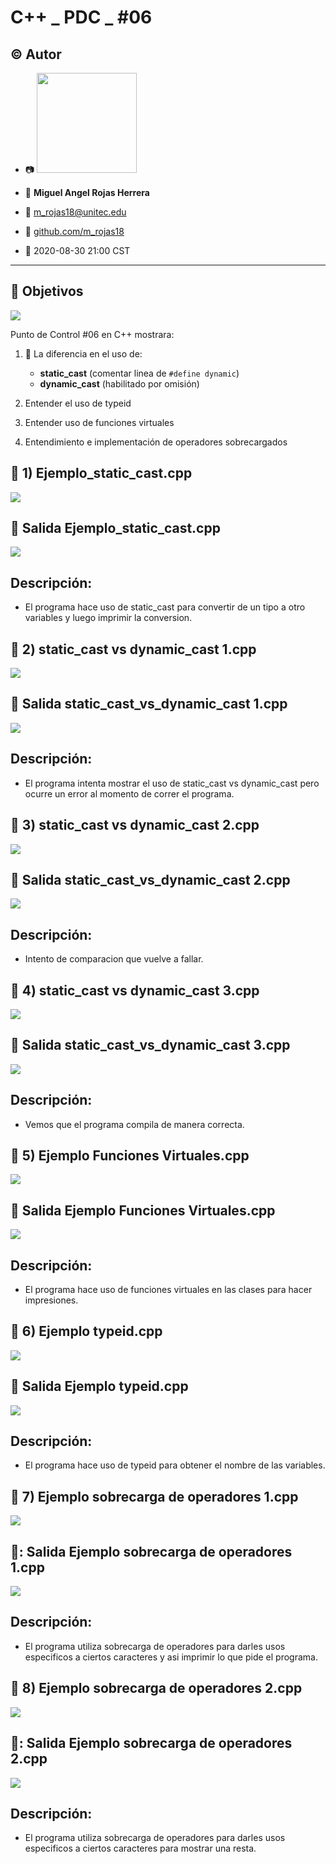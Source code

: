 # C++ _ PDC _ #06

## :copyright: Autor

- :camera: <img src="https://avatars0.githubusercontent.com/u/56422170?s=400&v=4" width="160px">

- :man: **Miguel Angel Rojas Herrera**
- :e-mail: m_rojas18@unitec.edu
- :link: [github.com/m_rojas18](https://github.com/m-rojas18)
- :calendar: 2020-08-30 21:00 CST

---
## :dart: Objetivos
![](Imagenes/c++.png)

Punto de Control #06 en C++ mostrara: 

1. :nut_and_bolt: La diferencia en el uso de:
   - **static_cast** (comentar linea de `#define dynamic`)
   - **dynamic_cast** (habilitado por omisión)
   
2. Entender el uso de typeid

3. Entender uso de funciones virtuales

4. Entendimiento e implementación de operadores sobrecargados

## :large_blue_circle: 1) Ejemplo_static_cast.cpp
![](Imagenes/Ejemplo_static_cast.png)
## :small_blue_diamond: Salida Ejemplo_static_cast.cpp
![](Imagenes/Salida_Ejemplo_static_cast.png)

## Descripción: 
 - El programa hace uso de static_cast para convertir de un tipo a otro variables y luego imprimir la conversion.
 
 ## :large_blue_circle: 2) static_cast vs dynamic_cast 1.cpp
 ![](Imagenes/static_cast_vs_dynamic_cast_1.png)
 ## :small_blue_diamond: Salida static_cast_vs_dynamic_cast 1.cpp
 ![](Imagenes/Salida_static_cast_vs_dynamic_cast_1.png)
 
 ## Descripción:
 - El programa intenta mostrar el uso de static_cast vs dynamic_cast pero ocurre un error al momento de correr el programa.
 
 ## :large_blue_circle: 3) static_cast vs dynamic_cast 2.cpp
   ![](Imagenes/static_cast_vs_dynamic_cast_2.png)
   
 ## :small_blue_diamond: Salida static_cast_vs_dynamic_cast 2.cpp
 ![](Imagenes/Salida_static_cast_vs_dynamic_cast_2.png)
 
 ## Descripción:
 - Intento de comparacion que vuelve a fallar.
 
  ## :large_blue_circle: 4) static_cast vs dynamic_cast 3.cpp
   ![](Imagenes/static_cast_vs_dynamic_cast_3.png)
   
 ## :small_blue_diamond: Salida static_cast_vs_dynamic_cast 3.cpp
 ![](Imagenes/Salida_static_cast_vs_dynamic_cast_3.png)
 
 ## Descripción:
 - Vemos que el programa compila de manera correcta.
 
 ## :large_blue_circle: 5) Ejemplo Funciones Virtuales.cpp
 ![](Imagenes/Ejemplo_funciones_virtuales.png)
 
 ## :small_blue_diamond: Salida Ejemplo Funciones Virtuales.cpp
 ![](Imagenes/Salida_ejemplo_funciones_virtuales.png)
 
 ## Descripción:
 - El programa hace uso de funciones virtuales en las clases para hacer impresiones.
 
 ## :large_blue_circle: 6) Ejemplo typeid.cpp
 ![](Imagenes/Ejemplo_typeid.png)
 
 ## :small_blue_diamond: Salida Ejemplo typeid.cpp
 ![](Imagenes/Salida_ejemplo_typeid.png)
 
 ## Descripción: 
 - El programa hace uso de typeid para obtener el nombre de las variables.
 
 ## :large_blue_circle: 7) Ejemplo sobrecarga de operadores 1.cpp
 ![](Imagenes/Ejemplo_sobrecarga_operadores_1.png)
 
 ## :small_blue_diamond:: Salida Ejemplo sobrecarga de operadores 1.cpp
 ![](Imagenes/Salida_ejemplo_sobrecarga_operadores_1.png)
 
 ## Descripción:
 - El programa utiliza sobrecarga de operadores para darles usos especificos a ciertos caracteres y asi imprimir lo que pide el programa.
 
  ## :large_blue_circle: 8) Ejemplo sobrecarga de operadores 2.cpp
 ![](Imagenes/Ejemplo_sobrecarga_operadores_2.png)
 
 ## :small_blue_diamond:: Salida Ejemplo sobrecarga de operadores 2.cpp
 ![](Imagenes/Salida_ejemplo_sobrecarga_operadores_2.png)
 
 ## Descripción:
 - El programa utiliza sobrecarga de operadores para darles usos especificos a ciertos caracteres para mostrar una resta.
